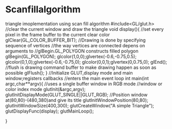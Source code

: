 # Scanfillalgorithm
triangle imoplementation using scan fill algorithm
#include<GL/glut.h>
//clear the current window and draw the triangle
void display(){
    //set every pixel in the frame buffer to the current clear color
    glClear(GL_COLOR_BUFFER_BIT);
    //Drawing is done by specifying sequence of vertices
    //the way vertices are connected depens on arguments to
    //glBegin.GL_POLYGON constructs filled polygon
    glBegin(GL_POLYGON);
    glcolor(1,0,0);glvertex(-0.6,-0.75,0.5);
    glcolor(0,1,0);glvertex(-0.6,-0.75,0);
    glcolor(0,0,1);glvertex(0,0.75,0);
    glEnd();
    //flush is drawing command buffer to make drawing happen as soon as possible
    glFlush();
}
//Initialize GLUT,display mode and main window;registers callbacks
//enters the main event loop
int main(int argc,char**argv){
    //uses a single buffer window in RGB mode
    //window or color index mode
    glutInit(&argc,argv);
    glutInitDisplayMode(GLUT_SINGLE||GLUT_RGB);
    //Position window at(80,80)-(480,380)and give its title
    glutInitWindowPosition(80,80);
    glutInitWindowSize(400,300);
    glutCreateWindow("A simple Triangle");
    glutDisplayFunc(display);
    glutMainLoop();

}
